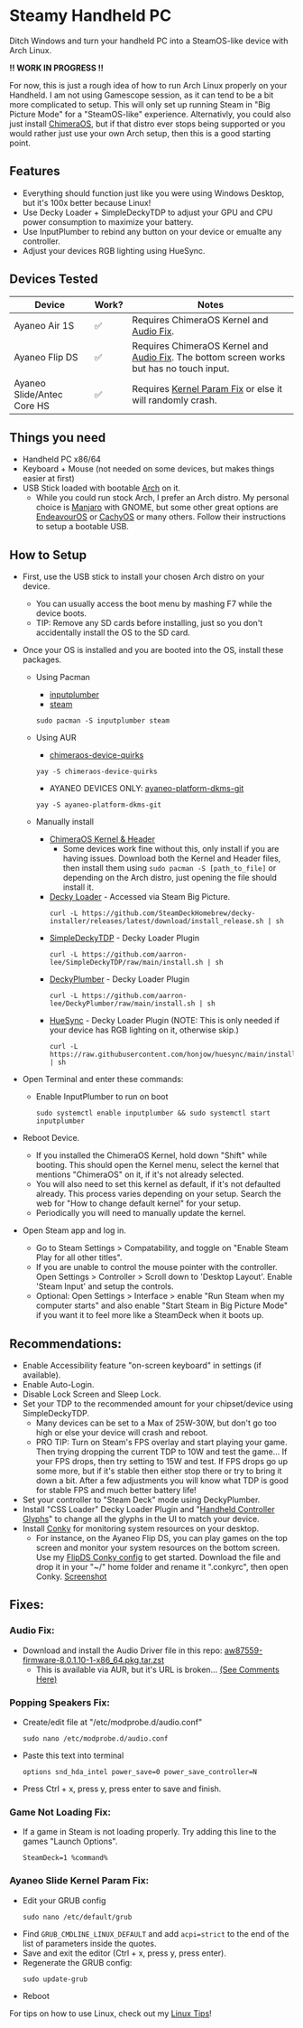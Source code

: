 # Steamy Handheld PC
Ditch Windows and turn your handheld PC into a SteamOS-like device with Arch Linux.

**!! WORK IN PROGRESS !!**

For now, this is just a rough idea of how to run Arch Linux properly on your Handheld. I am not using Gamescope session, as it can tend to be a bit more complicated to setup. This will only set up running Steam in "Big Picture Mode" for a "SteamOS-like" experience. Alternativly, you could also just install [ChimeraOS](https://chimeraos.org), but if that distro ever stops being supported or you would rather just use your own Arch setup, then this is a good starting point.

## Features

- Everything should function just like you were using Windows Desktop, but it's 100x better because Linux!
- Use Decky Loader + SimpleDeckyTDP to adjust your GPU and CPU power consumption to maximize your battery.
- Use InputPlumber to rebind any button on your device or emualte any controller.
- Adjust your devices RGB lighting using HueSync.

## Devices Tested

| Device | Work? | Notes |
| ----- | ----- | ----- |
| Ayaneo Air 1S | ✅ | Requires ChimeraOS Kernel and [Audio Fix](#audio-fix). |
| Ayaneo Flip DS | ✅ | Requires ChimeraOS Kernel and [Audio Fix](#audio-fix). The bottom screen works but has no touch input. |
| Ayaneo Slide/Antec Core HS | ✅ | Requires [Kernel Param Fix](#ayaneo-slide-kernel-param-fix) or else it will randomly crash. |

## Things you need
- Handheld PC x86/64
- Keyboard + Mouse (not needed on some devices, but makes things easier at first)
- USB Stick loaded with bootable [Arch](https://archlinux.org) on it.
	- While you could run stock Arch, I prefer an Arch distro. My personal choice is [Manjaro](https://manjaro.org) with GNOME, but some other great options are [EndeavourOS](https://endeavouros.com) or [CachyOS](https://cachyos.org) or many others. Follow their instructions to setup a bootable USB.

## How to Setup
- First, use the USB stick to install your chosen Arch distro on your device.
  - You can usually access the boot menu by mashing F7 while the device boots.
  - TIP: Remove any SD cards before installing, just so you don't accidentally install the OS to the SD card.
- Once your OS is installed and you are booted into the OS, install these packages.
  - Using Pacman
    - [inputplumber](https://github.com/ShadowBlip/InputPlumber)
    - [steam](https://wiki.archlinux.org/title/Steam)
    ```
    sudo pacman -S inputplumber steam
    ```
  - Using AUR
    - [chimeraos-device-quirks](https://github.com/ChimeraOS/device-quirks)
	```
	yay -S chimeraos-device-quirks
	```
    - AYANEO DEVICES ONLY: [ayaneo-platform-dkms-git](https://github.com/ShadowBlip/ayaneo-platform)
	```
	yay -S ayaneo-platform-dkms-git
	```

  - Manually install
    - [ChimeraOS Kernel & Header](https://github.com/ChimeraOS/linux-chimeraos/releases)
    	- Some devices work fine without this, only install if you are having issues. Download both the Kernel and Header files, then install them using ```sudo pacman -S [path_to_file]``` or depending on the Arch distro, just opening the file should install it.
    - [Decky Loader](https://github.com/SteamDeckHomebrew/decky-loader) - Accessed via Steam Big Picture.
      ```
      curl -L https://github.com/SteamDeckHomebrew/decky-installer/releases/latest/download/install_release.sh | sh
      ```
    - [SimpleDeckyTDP](https://github.com/aarron-lee/SimpleDeckyTDP) - Decky Loader Plugin
      ```
      curl -L https://github.com/aarron-lee/SimpleDeckyTDP/raw/main/install.sh | sh
      ```
    - [DeckyPlumber](https://github.com/aarron-lee/DeckyPlumber) - Decky Loader Plugin
      ```
      curl -L https://github.com/aarron-lee/DeckyPlumber/raw/main/install.sh | sh
      ```
    - [HueSync](https://github.com/honjow/HueSync) - Decky Loader Plugin (NOTE: This is only needed if your device has RGB lighting on it, otherwise skip.)
      ```
      curl -L https://raw.githubusercontent.com/honjow/huesync/main/install.sh | sh
      ```

- Open Terminal and enter these commands:
  - Enable InputPlumber to run on boot
	```
	sudo systemctl enable inputplumber && sudo systemctl start inputplumber
 	```
- Reboot Device.
	- If you installed the ChimeraOS Kernel, hold down "Shift" while booting. This should open the Kernel menu, select the kernel that mentions "ChimeraOS" on it, if it's not already selected.
	- You will also need to set this kernel as default, if it's not defaulted already. This process varies depending on your setup. Search the web for "How to change default kernel" for your setup.
 	- Periodically you will need to manually update the kernel.
- Open Steam app and log in.
	- Go to Steam Settings > Compatability, and toggle on "Enable Steam Play for all other titles".
	- If you are unable to control the mouse pointer with the controller. Open Settings > Controller > Scroll down to 'Desktop Layout'. Enable 'Steam Input' and setup the controls.
	- Optional: Open Settings > Interface > enable "Run Steam when my computer starts" and also enable "Start Steam in Big Picture Mode" if you want it to feel more like a SteamDeck when it boots up.
## Recommendations:
- Enable Accessibility feature "on-screen keyboard" in settings (if available).
- Enable Auto-Login.
- Disable Lock Screen and Sleep Lock.
- Set your TDP to the recommended amount for your chipset/device using SimpleDeckyTDP.
	 - Many devices can be set to a Max of 25W-30W, but don't go too high or else your device will crash and reboot.
 	- PRO TIP: Turn on Steam's FPS overlay and start playing your game. Then trying dropping the current TDP to 10W and test the game... If your FPS drops, then try setting to 15W and test. If FPS drops go up some more, but if it's stable then either stop there or try to bring it down a bit. After a few adjustments you will know what TDP is good for stable FPS and much better battery life!
- Set your controller to "Steam Deck" mode using DeckyPlumber.
- Install "CSS Loader" Decky Loader Plugin and "[Handheld Controller Glyphs](https://github.com/victor-borges/handheld-controller-glyphs)" to change all the glyphs in the UI to match your device.
- Install [Conky](https://github.com/brndnmtthws/conky) for monitoring system resources on your desktop.
  - For instance, on the Ayaneo Flip DS, you can play games on the top screen and monitor your system resources on the bottom screen. Use my [FlipDS Conky config](https://raw.githubusercontent.com/dansl/Steamy-Handheld-PC/refs/heads/main/Conky-config-FlipDS.txt) to get started. Download the file and drop it in your "~/" home folder and rename it ".conkyrc", then open Conky. [Screenshot](https://raw.githubusercontent.com/dansl/Steamy-Handheld-PC/refs/heads/main/Conky.jpg)

## Fixes:
### Audio Fix:
- Download and install the Audio Driver file in this repo: [aw87559-firmware-8.0.1.10-1-x86_64.pkg.tar.zst](https://github.com/dansl/Steamy-Handheld-PC/raw/refs/heads/main/aw87559-firmware-8.0.1.10-1-x86_64.pkg.tar.zst)
	- This is available via AUR, but it's URL is broken... [(See Comments Here)](https://aur.archlinux.org/packages/aw87559-firmware)

### Popping Speakers Fix:
- Create/edit file at "/etc/modprobe.d/audio.conf"
	```
	sudo nano /etc/modprobe.d/audio.conf
	```
- Paste this text into terminal
	```
	options snd_hda_intel power_save=0 power_save_controller=N
	```
- Press Ctrl + x, press y, press enter to save and finish.

### Game Not Loading Fix:
- If a game in Steam is not loading properly. Try adding this line to the games "Launch Options".
	```
	SteamDeck=1 %command%
	```
### Ayaneo Slide Kernel Param Fix:
- Edit your GRUB config
	```
	sudo nano /etc/default/grub
	```
- Find ```GRUB_CMDLINE_LINUX_DEFAULT``` and add ```acpi=strict``` to the end of the list of parameters inside the quotes.
- Save and exit the editor (Ctrl + x, press y, press enter).
- Regenerate the GRUB config:
	 ```
	 sudo update-grub
	 ```
- Reboot

For tips on how to use Linux, check out my [Linux Tips](https://github.com/dansl/LinuxOS-Stuff)!

